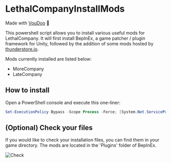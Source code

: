 # LethalCompanyInstallMods

Made with [VouDoo](https://github.com/VouDoo) :wrench:

This powershell script allows you to install various useful mods for LethalCompany. It will first install BepInEx, a game patcher / plugin framework for Unity, followed by the addition of some mods hosted by [thunderstore.io](https://thunderstore.io/). 

Mods currently installed are listed below:
- MoreCompany
- LateCompany

## How to install

Open a PowerShell console and execute this one-liner:

```powershell
Set-ExecutionPolicy Bypass -Scope Process -Force; [System.Net.ServicePointManager]::SecurityProtocol = [System.Net.ServicePointManager]::SecurityProtocol -bor 3072; iex ((New-Object System.Net.WebClient).DownloadString('https://raw.githubusercontent.com/Indaclouds/LethalCompanyInstallMods/main/Install-ModsCompany.ps1'))
```

## (Optional) Check your files

If you would like to check your installation files, you can find them in your game directory. The mods are located in the 'Plugins' folder of BepInEx.

![Check](https://github.com/Indaclouds/LethalCompanyInstallMods/assets/66850779/207efa58-edda-4922-bb98-15d1679b2a9d)
